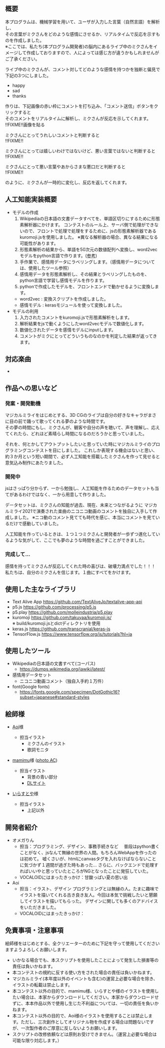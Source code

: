 ## 概要
本プログラムは、機械学習を用いて、ユーザが入力した言葉（自然言語）を解析し、  
その言葉がミクさんをどのような感情にさせるか、リアルタイムで反応を示すものを作成しました。  
※ここでは、私たち(本プログラム開発者)の脳内にあるライブ中のミクさんをイメージして作成しておりますので、人によっては感じ方が違うかもしれませんがご了承ください。  

ライブ中のミクさんが、コメント対してどのような感情を持つかを独断と偏見で下記の3つにしました。  
- happy
- sad
- thanks

作りは、下記画像の赤い枠にコメントを打ち込み、「コメント送信」ボタンをクリックすると  
そのコメントをリアルタイムに解析し、ミクさんが反応を示してくれます。  
!!FIXME!!画像を貼る  

ミクさんにとってうれしいコメントと判断すると  
!!FIXME!!  

ミクさんにとっては嬉しいわけではないけど、悪い言葉ではないと判断すると  
!!FIXME!!  

ミクさんにとって悪い言葉やあからさまな悪口だと判断すると  
!!FIXME!!  

のように、ミクさんが一時的に変化し、反応を返してくれます。  

## 人工知能実装概要
 - モデルの作成
    1. Wikipediaの日本語の文書データすべてを、単語区切りにするために形態素解析器にかけます。
       コンテストのルール上、サーバ側で処理ができないので、フロントで処理で処理をするために、jsの形態素解析器であるkuromoji.jsを使用しました。
       ※異なる解析器の場合、異なる結果になる可能性があります。
    2. 形態素解析の結果から、単語を50次元の数値配列へ変換し、word2vecモデルをpython言語で作ります。([参考](https://qiita.com/kenta1984/items/93b64768494f971edf86))
    3. 手作業で、感情用データにラベリングします。（感情用データについては、使用したツール参照）
    4. 感情用データを形態素解析し、その結果とラベリングしたものを、python言語で学習し感情モデルを作ります。
    5. pythonで作成したモデルを、フロントエンドで動かせるように変換します。
      - word2vec : 変換スクリプトを作成しました。
      - 感情モデル : kerasモジュールを使って変換しました。
  - モデルの利用
    1. 入力されたコメントをkuromoji.jsで形態素解析をします。
    2. 解析結果をjsで動くようにしたword2vecモデルで数値化します。
    3. 数値化されたデータを感情モデルにinputします。
    4. コメントがミクにとってどういうものなのかを判定した結果が返ってきます。

## 対応楽曲
 - 

## 作品への思いなど
### 発案・開発動機
マジカルミライをはじめとする、3D CGのライブは自分の好きなキャラがまさに目の前で踊って歌ってくれる夢のような時間です。  
その夢の時間にもし、ミクさんが、観客や自分の声を聴いて、声を理解し、応えてくれたら、どれほど素晴らし時間になるのだろうかと思っていました。 

それを、何とかしてアウトプットしたいと思っていた時にマジカルミライのプログラミングコンテストを目にしました。
これしか表現する機会はないと思い、約３か月という短い期間で、必ず人工知能を搭載したミクさんを作って見せると意気込み制作にあたりました。

### 開発中
jsはさっぱり分からず、一から勉強し、人工知能を作るためのデータセットも当てがあるわけではなく、一から用意して作りました。

データセットは、ミクさんの知能が過去、現在、未来とつながるように
マジカルミライ2021で演奏された楽曲のニコニコ動画のコメントを独自に入手して作成しました。
※ニコ動のコメント見てても時代を感じ、本当にコメントを見ているだけで感動していました。

人工知能を作っているときは、１つ１つミクさんと開発者が一歩ずつ進化しているような気がして、ここでも夢のような時間を過ごすことができました。

### 完成して...
感情を持ってミクさんが反応してくれた時の喜びは、破壊力満点でした！！！  
私たちは、自分のミクさんを信じます。１曲にすべてをかけます。


## 使用した主なライブラリ

- Text Alive App
  https://github.com/TextAliveJp/textalive-app-api
- p5.js
  https://github.com/processing/p5.js
- p5.play 
  https://github.com/molleindustria/p5.play
- kuromoji
  https://github.com/takuyaa/kuromoji.js/  
  ※ build/kuromoji.jsとdictディレクトリを使用
- keras.js
  https://github.com/transcranial/keras-js
- TensorFlow.js
  https://www.tensorflow.org/js/tutorials?hl=ja

## 使用したツール
- Wikipediaの日本語の文書すべて(コーパス)
  - https://dumps.wikimedia.org/jawiki/latest/
- 感情用データセット
  - ニコニコ動画コメント（独自入手約１万件）
- font(Google fonts)
  - https://fonts.google.com/specimen/DotGothic16?subset=japanese#standard-styles 

## 絵師様
- [Aoi](https://mobile.twitter.com/x13sora)様
  - 担当イラスト
    - ミクさんのイラスト
    - 歌詞モニタ

- [mamimu](https://www.photo-ac.com/profile/553109)様 ([photo AC](https://www.photo-ac.com/profile/553109))  
  - 担当イラスト
    - 背景の青い部分
    - [DLサイト](https://www.photo-ac.com/main/detail/3230406?title=%E6%9C%AA%E6%9D%A5%E3%80%80%E3%81%A4%E3%81%AA%E3%81%8C%E3%82%8A%E3%80%80%E3%83%86%E3%82%AF%E3%82%B9%E3%83%81%E3%83%A3%E3%83%BC%E3%80%80%E3%82%B5%E3%82%A4%E3%83%90%E3%83%BC&searchId=2327763154)

- [いらすとや](https://www.irasutoya.com)様  
  - 担当イラスト
    - 上記以外

## 開発者紹介
 - オメガりん
   - 担当：プログラミング、デザイン、事務手続きなど
 　普段はpython書くことがなく、jsなんて無縁の世界の人間。もちろんWebAppを作ったのは初めて。
   嘘くさいが、htmlにcanvasタグを入れなけばならないことに気づかず１週間が過ぎた時もあった…
   さらに、バックエンドで処理すればいいやと思っていたところがNGとなったことに発狂していた。
   - VOCALOIDにはまったきっかけ：甘酸っぱい夏の思い出
 - Aoi
   - 担当：イラスト、デザイン
    プログラミングとは無縁の人。たまに趣味でイラストを描いてくれる古き良き友人。今回は本気で挑戦したいと懇願してイラストを描いてもらった。
    デザインに関しても多くのアドバイスをいただきました。
   - VOCALOIDにはまったきっかけ：

## 免責事項・注意事項
絵師様をはじめとする、全クリエーターのために下記を守って使用してくださいますようよろしくお願いします。
- いかなる場合でも、本スクリプトを使用したことによって発生した損害等の責任は負いかねます。
- 本コンテストの規約に反する使い方をされた場合の責任は負いかねます。
- マジカルミライ(本年度以外のイベントも含む)の運営上必要な場合を除き、イラストの転載は禁止します。
- 本コンテスト以外の目的で、mamimu様、いらすとや様のイラストを使用したい場合は、本家からダウンロードしてください。本家からダウンロードせずに、本本作品以外で使用し生じた不利益については、一切の責任を負いかねます。
- 本コンテスト以外の目的で、Aoi様のイラストを使用することは禁止します。ただし、三次創作としてオリジナル物を作成する場合は問題ないですが、一次製作者のご厚意に反しないようお願いします。
- スクリプトの改修依頼などは原則お受けできません。（運営上必要な場合は可能な限り対応します。）
